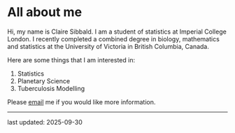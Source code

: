 # All about me

Hi, my name is Claire Sibbald. I am a student of statistics at Imperial College London. I recently completed a combined degree in biology, mathematics and statistics at the University of Victoria in British Columbia, Canada.

Here are some things that I am interested in:
1. Statistics
2. Planetary Science
3. Tuberculosis Modelling

Please [email](mailto:claire.sibbald25@imperial.ac.uk) me if you would like more information.

----
last updated: 2025-09-30
